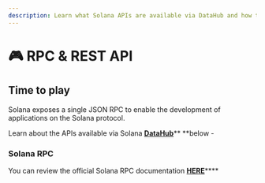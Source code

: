 ```yaml
---
description: Learn what Solana APIs are available via DataHub and how to use them
---
```


# 🎮 RPC & REST API

## Time to play

Solana exposes a single JSON RPC to enable the development of applications on the Solana protocol.

Learn about the APIs available via Solana [**DataHub**](https://datahub.figment.io/sign\_up?service=solana)** **below -&#x20;

### Solana RPC

You can review the official Solana RPC documentation [**HERE**](https://docs.solana.com/developing/clients/jsonrpc-api)****
